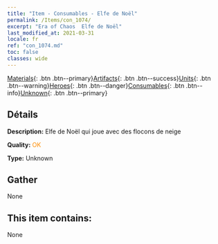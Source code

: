 ```yaml
---
title: "Item - Consumables - Elfe de Noël"
permalink: /Items/con_1074/
excerpt: "Era of Chaos  Elfe de Noël"
last_modified_at: 2021-03-31
locale: fr
ref: "con_1074.md"
toc: false
classes: wide
---
```

 [Materials](/fr/Items/){: .btn .btn--primary}[Artifacts](/fr/Items/Artifacts/){: .btn .btn--success}[Units](/fr/Items/Units/){: .btn .btn--warning}[Heroes](/fr/Items/Heroes/){: .btn .btn--danger}[Consumables](/fr/Items/Consumables/){: .btn .btn--info}[Unknown](/fr/Items/Unknown/){: .btn .btn--primary}

## Détails
 **Description:** Elfe de Noël qui joue avec des flocons de neige

 **Quality:** <span style="color: #FF8C00">OK</span>

 **Type:** Unknown

## Gather

  None

## This item contains:

  None

